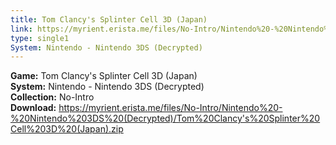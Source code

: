 ```yaml
---
title: Tom Clancy's Splinter Cell 3D (Japan)
link: https://myrient.erista.me/files/No-Intro/Nintendo%20-%20Nintendo%203DS%20(Decrypted)/Tom%20Clancy's%20Splinter%20Cell%203D%20(Japan).zip
type: single1
System: Nintendo - Nintendo 3DS (Decrypted)
---
```

<b>Game:</b> Tom Clancy's Splinter Cell 3D (Japan)<br>
<b>System:</b> Nintendo - Nintendo 3DS (Decrypted)<br>
<b>Collection:</b> No-Intro<br>
<b>Download:</b> https://myrient.erista.me/files/No-Intro/Nintendo%20-%20Nintendo%203DS%20(Decrypted)/Tom%20Clancy's%20Splinter%20Cell%203D%20(Japan).zip